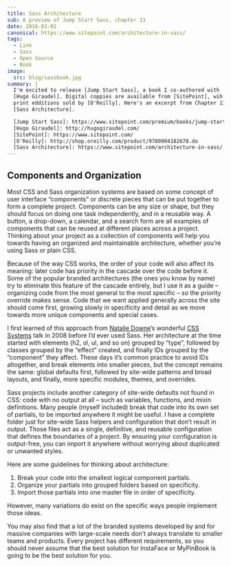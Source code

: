 ```yaml
---
title: Sass Architecture
sub: A preview of Jump Start Sass, chapter 11
date: 2016-03-01
canonical: https://www.sitepoint.com/architecture-in-sass/
tags:
  - Link
  - Sass
  - Open Source
  - Book
image:
  src: blog/sassbook.jpg
summary: |
  I'm excited to release [Jump Start Sass], a book I co-authored with
  [Hugo Giraudel]. Digital coppies are available from [SitePoint], wih
  print edditions sold by [O'Reilly]. Here's an excerpt from Chapter 11,
  [Sass Architecture].

  [Jump Start Sass]: https://www.sitepoint.com/premium/books/jump-start-sass
  [Hugo Giraudel]: http://hugogiraudel.com/
  [SitePoint]: https://www.sitepoint.com/
  [O'Reilly]: http://shop.oreilly.com/product/9780994182678.do
  [Sass Architecture]: https://www.sitepoint.com/architecture-in-sass/
---
```


## Components and Organization

Most CSS and Sass organization systems are based on some concept of user
interface “components” or discrete pieces that can be put together to
form a complete project. Components can be any size or shape, but they
should focus on doing one task independently, and in a reusable way. A
button, a drop-down, a calendar, and a search form are all examples of
components that can be reused at different places across a project.
Thinking about your project as a collection of components will help you
towards having an organized and maintainable architecture, whether
you’re using Sass or plain CSS.

Because of the way CSS works, the order of your code will also affect
its meaning: later code has priority in the cascade over the code before
it. Some of the popular branded architectures (the ones you know by
name) try to eliminate this feature of the cascade entirely, but I use
it as a guide – organizing code from the most general to the most
specific – so the priority override makes sense. Code that we want
applied generally across the site should come first, growing slowly in
specificity and detail as we move towards more unique components and
special cases.

I first learned of this approach from [Natalie Downe]’s wonderful [CSS
Systems] talk in 2008 before I’d ever used Sass. Her architecture at the
time started with elements (h2, ol, ul, and so on) grouped by “type”,
followed by classes grouped by the “effect” created, and finally IDs
grouped by the “component” they affect. These days it’s common practice
to avoid IDs altogether, and break elements into smaller pieces, but the
concept remains the same: global defaults first, followed by site-wide
patterns and broad layouts, and finally, more specific modules, themes,
and overrides.

Sass projects include another category of site-wide defaults not found
in CSS: code with no output at all – such as variables, functions, and
mixin definitions. Many people (myself included) break that code into
its own set of partials, to be imported anywhere it might be useful. I
have a complete folder just for site-wide Sass helpers and configuration
that don’t result in output. Those files act as a single, definitive,
and reusable configuration that defines the boundaries of a project. By
ensuring your configuration is output-free, you can import it anywhere
without worrying about duplicated or unwanted styles.

Here are some guidelines for thinking about architecture:

1.  Break your code into the smallest logical component partials.
2.  Organize your partials into grouped folders based on specificity.
3.  Import those partials into one master file in order of specificity.

However, many variations do exist on the specific ways people implement
those ideas.

You may also find that a lot of the branded systems developed by and for
massive companies with large-scale needs don’t always translate to
smaller teams and products. Every project has different requirements, so
you should never assume that the best solution for InstaFace or
MyPinBook is going to be the best solution for you.

[Natalie Downe]: https://twitter.com/Natbat
[CSS Systems]: http://www.slideshare.net/nataliedowne/css-systems-presentation

